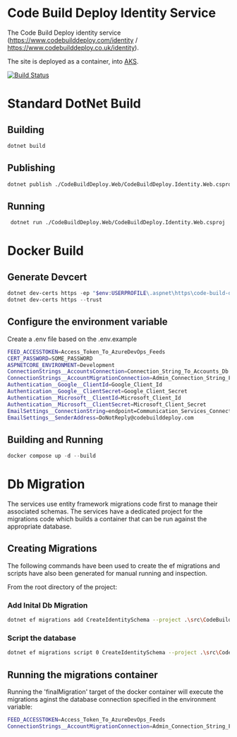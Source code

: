 # Code Build Deploy Identity Service

The Code Build Deploy identity service (https://www.codebuilddeploy.com/identity / https://www.codebuilddeploy.co.uk/identity).

The site is deployed as a container, into [AKS](https://azure.microsoft.com/en-gb/products/kubernetes-service/).

[![Build Status](https://markpollard.visualstudio.com/CodeBuildDeploy/_apis/build/status%2FCodeBuildDeploy.Identity?branchName=main)](https://markpollard.visualstudio.com/CodeBuildDeploy/_build/latest?definitionId=19&branchName=main)

# Standard DotNet Build

## Building

```bash
dotnet build
```

## Publishing

```bash
dotnet publish ./CodeBuildDeploy.Web/CodeBuildDeploy.Identity.Web.csproj --framework net8.0 --self-contained:false --no-restore -o ./publish
```

## Running

```bash
 dotnet run ./CodeBuildDeploy.Web/CodeBuildDeploy.Identity.Web.csproj
```

# Docker Build

## Generate Devcert

```powershell
dotnet dev-certs https -ep "$env:USERPROFILE\.aspnet\https\code-build-deploy.pfx" -p SOME_PASSWORD
dotnet dev-certs https --trust
```

## Configure the environment variable
Create a .env file based on the .env.example
```bash
FEED_ACCESSTOKEN=Access_Token_To_AzureDevOps_Feeds
CERT_PASSWORD=SOME_PASSWORD
ASPNETCORE_ENVIRONMENT=Development
ConnectionStrings__AccountsConnection=Connection_String_To_Accounts_Db
ConnectionStrings__AccountMigrationConnection=Admin_Connection_String_For_Running_Migrations
Authentication__Google__ClientId=Google_Client_Id
Authentication__Google__ClientSecret=Google_Client_Secret
Authentication__Microsoft__ClientId=Microsoft_Client_Id
Authentication__Microsoft__ClientSecret=Microsoft_Client_Secret
EmailSettings__ConnectionString=endpoint=Communication_Services_Connection_String
EmailSettings__SenderAddress=DoNotReply@codebuilddeploy.com
```

## Building and Running

```powershell
docker compose up -d --build
```

# Db Migration

The services use entity framework migrations code first to manage their associated schemas. 
The services have a dedicated project for the migrations code which builds a container that can be run against the appropriate database.

## Creating Migrations

The following commands have been used to create the ef migrations and scripts have also been generated for manual running and inspection. 

From the root directory of the project:

### Add Inital Db Migration

```bash
dotnet ef migrations add CreateIdentitySchema --project .\src\CodeBuildDeploy.Identity.DA.EF.Deploy
```

### Script the database

```bash
dotnet ef migrations script 0 CreateIdentitySchema --project .\src\CodeBuildDeploy.Identity.DA.EF.Deploy -o .\src\CodeBuildDeploy.Identity.DA.EF.Deploy\DbScripts\10-CreateIdentitySchema.sql
```

## Running the migrations container

Running the 'finalMigration' target of the docker container will execute the migrations aginst the database connection specified in the environment variable:

```bash
FEED_ACCESSTOKEN=Access_Token_To_AzureDevOps_Feeds
ConnectionStrings__AccountMigrationConnection=Admin_Connection_String_For_Running_Migrations
``` 